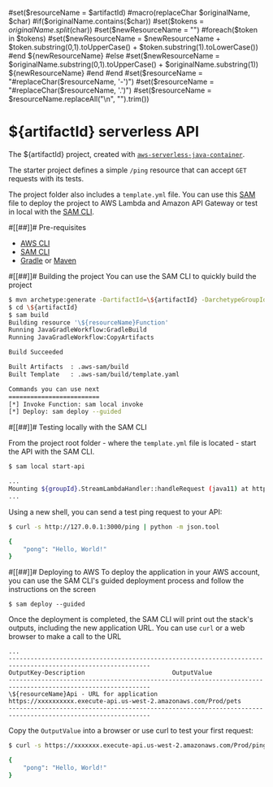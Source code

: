 #set($resourceName = $artifactId)
#macro(replaceChar $originalName, $char)
  #if($originalName.contains($char))
    #set($tokens = $originalName.split($char))
    #set($newResourceName = "")
    #foreach($token in $tokens)
       #set($newResourceName = $newResourceName + $token.substring(0,1).toUpperCase() + $token.substring(1).toLowerCase())
    #end
    ${newResourceName}
  #else
    #set($newResourceName = $originalName.substring(0,1).toUpperCase() + $originalName.substring(1))
    ${newResourceName}
  #end
#end
#set($resourceName = "#replaceChar($resourceName, '-')")
#set($resourceName = "#replaceChar($resourceName, '.')")
#set($resourceName = $resourceName.replaceAll("\n", "").trim())
# \${artifactId} serverless API
The \${artifactId} project, created with [`aws-serverless-java-container`](https://github.com/aws/serverless-java-container).

The starter project defines a simple `/ping` resource that can accept `GET` requests with its tests.

The project folder also includes a `template.yml` file. You can use this [SAM](https://github.com/awslabs/serverless-application-model) file to deploy the project to AWS Lambda and Amazon API Gateway or test in local with the [SAM CLI](https://github.com/awslabs/aws-sam-cli). 

#[[##]]# Pre-requisites
* [AWS CLI](https://aws.amazon.com/cli/)
* [SAM CLI](https://github.com/awslabs/aws-sam-cli)
* [Gradle](https://gradle.org/) or [Maven](https://maven.apache.org/)

#[[##]]# Building the project
You can use the SAM CLI to quickly build the project
```bash
$ mvn archetype:generate -DartifactId=\${artifactId} -DarchetypeGroupId=com.amazonaws.serverless.archetypes -DarchetypeArtifactId=aws-serverless-jersey-archetype -DarchetypeVersion=${project.version} -DgroupId=\${groupId} -Dversion=\${version} -Dinteractive=false
$ cd \${artifactId}
$ sam build
Building resource '\${resourceName}Function'
Running JavaGradleWorkflow:GradleBuild
Running JavaGradleWorkflow:CopyArtifacts

Build Succeeded

Built Artifacts  : .aws-sam/build
Built Template   : .aws-sam/build/template.yaml

Commands you can use next
=========================
[*] Invoke Function: sam local invoke
[*] Deploy: sam deploy --guided
```

#[[##]]# Testing locally with the SAM CLI

From the project root folder - where the `template.yml` file is located - start the API with the SAM CLI.

```bash
$ sam local start-api

...
Mounting ${groupId}.StreamLambdaHandler::handleRequest (java11) at http://127.0.0.1:3000/{proxy+} [OPTIONS GET HEAD POST PUT DELETE PATCH]
...
```

Using a new shell, you can send a test ping request to your API:

```bash
$ curl -s http://127.0.0.1:3000/ping | python -m json.tool

{
    "pong": "Hello, World!"
}
``` 

#[[##]]# Deploying to AWS
To deploy the application in your AWS account, you can use the SAM CLI's guided deployment process and follow the instructions on the screen

```
$ sam deploy --guided
```

Once the deployment is completed, the SAM CLI will print out the stack's outputs, including the new application URL. You can use `curl` or a web browser to make a call to the URL

```
...
-------------------------------------------------------------------------------------------------------------
OutputKey-Description                        OutputValue
-------------------------------------------------------------------------------------------------------------
\${resourceName}Api - URL for application            https://xxxxxxxxxx.execute-api.us-west-2.amazonaws.com/Prod/pets
-------------------------------------------------------------------------------------------------------------
```

Copy the `OutputValue` into a browser or use curl to test your first request:

```bash
$ curl -s https://xxxxxxx.execute-api.us-west-2.amazonaws.com/Prod/ping | python -m json.tool

{
    "pong": "Hello, World!"
}
```
